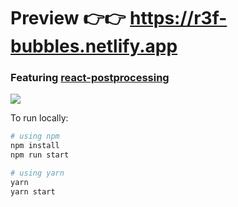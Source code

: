 # Preview 👉👉 https://r3f-bubbles.netlify.app

### Featuring [react-postprocessing](https://github.com/react-spring/react-postprocessing)

![](https://raw.githubusercontent.com/gsimone/r3f-bubbles/master/screenshot.jpg)

To run locally:
```bash
# using npm
npm install 
npm run start

# using yarn
yarn 
yarn start
```
